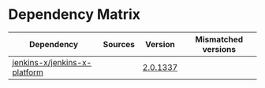 # Dependency Matrix

Dependency | Sources | Version | Mismatched versions
---------- | ------- | ------- | -------------------
[jenkins-x/jenkins-x-platform](https://github.com/jenkins-x/jenkins-x-platform.git) |  | [2.0.1337](https://github.com/jenkins-x/jenkins-x-platform/releases/tag/v2.0.1337) | 
